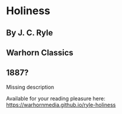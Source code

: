 # Holiness

## By J. C. Ryle

## Warhorn Classics

## 1887?

Missing description

Available for your reading pleasure here:
https://warhornmedia.github.io/ryle-holiness

